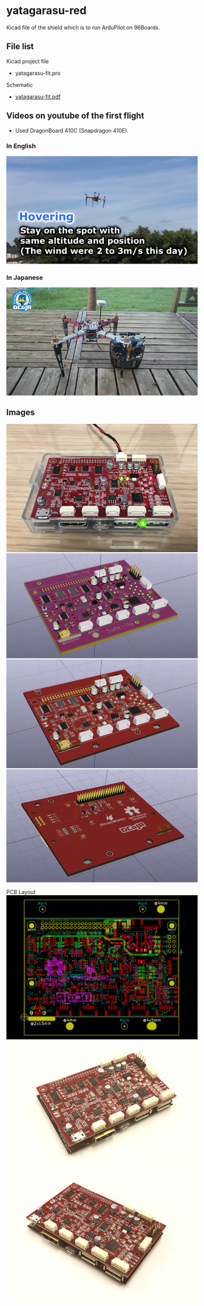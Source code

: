 # yatagarasu-red

Kicad file of the shield which is to run ArduPilot on 96Boards.

## File list

Kicad project file

* yatagarasu-fit.pro

Schematic

* [yatagarasu-fit.pdf](./yatagarasu-fit.pdf)

## Videos on youtube of the first flight

* Used DragonBoard 410C (Snapdragon 410E).

### In English

[![](./images/yatagarasu4-music-en.png)](https://www.youtube.com/watch?v=AuMpDXEWkLk)

### In Japanese

[![](./images/yatagarasu4-music-jp.png)](https://www.youtube.com/watch?v=8HEuyZ0l6P4)

## Images

![powered-on](./images/yatagarasu-red-LED-mod-804.jpg)
![3D-model-top-kicad](./images/3d-top-20170331-25-s.png)
![3D-model-top-details](./images/3d-top-20170331-25-real-s.png)
![3D-model-bottom-kicad](./images/3d-bottom-20170331-25-s.png)
  
PCB Layout  
![kicad-pcbnew](./images/kicad-pcbnew-screen-s.png)
![PCB-TOP-left](./images/yatagarasu-top-front-left-s.jpg)
![PCB-TOP-right](./images/yatagarasu-top-front-right-s.jpg)
